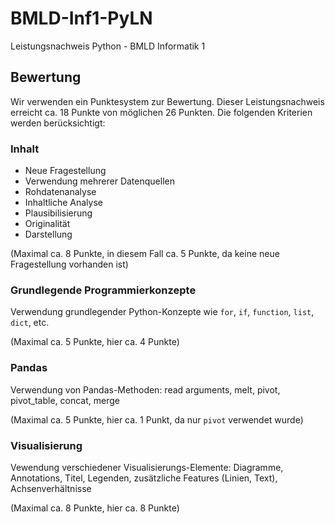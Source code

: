 # BMLD-Inf1-PyLN

Leistungsnachweis Python - BMLD Informatik 1 

## Bewertung 

Wir verwenden ein Punktesystem zur Bewertung. Dieser Leistungsnachweis erreicht ca. 18 Punkte von möglichen 26 Punkten. Die folgenden Kriterien werden berücksichtigt:

### Inhalt

- Neue Fragestellung
- Verwendung mehrerer Datenquellen
- Rohdatenanalyse 
- Inhaltliche Analyse 
- Plausibilisierung 
- Originalität 
- Darstellung 

(Maximal ca. 8 Punkte, in diesem Fall ca. 5 Punkte, da keine neue Fragestellung vorhanden ist)

### Grundlegende Programmierkonzepte 

Verwendung grundlegender Python-Konzepte wie `for`, `if`, `function`, `list`, `dict`, etc.

(Maximal ca. 5 Punkte, hier ca. 4 Punkte)

### Pandas

Verwendung von Pandas-Methoden: read arguments, melt, pivot, pivot_table, concat, merge 

(Maximal ca. 5 Punkte, hier ca. 1 Punkt, da nur `pivot` verwendet wurde)

### Visualisierung

Vewendung verschiedener Visualisierungs-Elemente: Diagramme, Annotations, Titel, Legenden, zusätzliche Features (Linien, Text), Achsenverhältnisse 

(Maximal ca. 8 Punkte, hier ca. 8 Punkte)